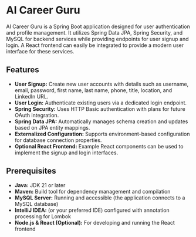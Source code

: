 # AI Career Guru

AI Career Guru is a Spring Boot application designed for user authentication and profile management. It utilizes Spring Data JPA, Spring Security, and MySQL for backend services while providing endpoints for user signup and login. A React frontend can easily be integrated to provide a modern user interface for these services.

## Features

- **User Signup:** Create new user accounts with details such as username, email, password, first name, last name, phone, title, location, and LinkedIn URL.
- **User Login:** Authenticate existing users via a dedicated login endpoint.
- **Spring Security:** Uses HTTP Basic authentication with plans for future OAuth integration.
- **Spring Data JPA:** Automatically manages schema creation and updates based on JPA entity mappings.
- **Externalized Configuration:** Supports environment-based configuration for database connection properties.
- **Optional React Frontend:** Example React components can be used to implement the signup and login interfaces.

## Prerequisites

- **Java:** JDK 21 or later
- **Maven:** Build tool for dependency management and compilation
- **MySQL Server:** Running and accessible (the application connects to a MySQL database)
- **IntelliJ IDEA:** (or your preferred IDE) configured with annotation processing for Lombok
- **Node.js & React (Optional):** For developing and running the React frontend
